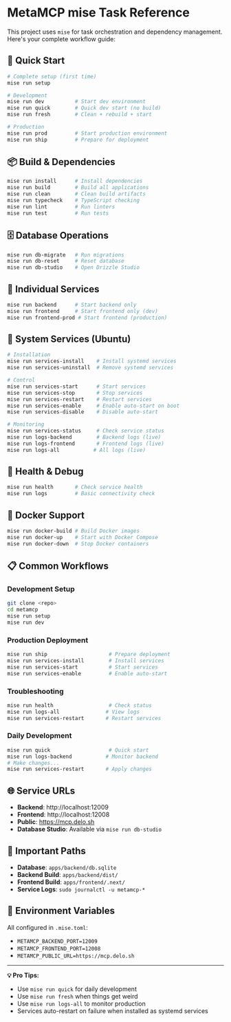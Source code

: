 # MetaMCP mise Task Reference

This project uses `mise` for task orchestration and dependency management. Here's your complete workflow guide:

## 🚀 Quick Start

```bash
# Complete setup (first time)
mise run setup

# Development
mise run dev          # Start dev environment
mise run quick        # Quick dev start (no build)
mise run fresh        # Clean + rebuild + start

# Production
mise run prod         # Start production environment
mise run ship         # Prepare for deployment
```

## 📦 Build & Dependencies

```bash
mise run install      # Install dependencies
mise run build        # Build all applications
mise run clean        # Clean build artifacts
mise run typecheck    # TypeScript checking
mise run lint         # Run linters
mise run test         # Run tests
```

## 🗄️ Database Operations

```bash
mise run db-migrate   # Run migrations
mise run db-reset     # Reset database
mise run db-studio    # Open Drizzle Studio
```

## 🚦 Individual Services

```bash
mise run backend      # Start backend only
mise run frontend     # Start frontend only (dev)
mise run frontend-prod # Start frontend (production)
```

## 🔧 System Services (Ubuntu)

```bash
# Installation
mise run services-install    # Install systemd services
mise run services-uninstall  # Remove systemd services

# Control
mise run services-start      # Start services
mise run services-stop       # Stop services
mise run services-restart    # Restart services
mise run services-enable     # Enable auto-start on boot
mise run services-disable    # Disable auto-start

# Monitoring
mise run services-status     # Check service status
mise run logs-backend        # Backend logs (live)
mise run logs-frontend       # Frontend logs (live)
mise run logs-all           # All logs (live)
```

## 🏥 Health & Debug

```bash
mise run health       # Check service health
mise run logs         # Basic connectivity check
```

## 🐳 Docker Support

```bash
mise run docker-build # Build Docker images
mise run docker-up    # Start with Docker Compose
mise run docker-down  # Stop Docker containers
```

## 📋 Common Workflows

### Development Setup
```bash
git clone <repo>
cd metamcp
mise run setup
mise run dev
```

### Production Deployment
```bash
mise run ship                    # Prepare deployment
mise run services-install        # Install services
mise run services-start          # Start services
mise run services-enable         # Enable auto-start
```

### Troubleshooting
```bash
mise run health                  # Check status
mise run logs-all               # View logs
mise run services-restart       # Restart services
```

### Daily Development
```bash
mise run quick                   # Quick start
mise run logs-backend           # Monitor backend
# Make changes...
mise run services-restart       # Apply changes
```

## 🌐 Service URLs

- **Backend**: http://localhost:12009
- **Frontend**: http://localhost:12008  
- **Public**: https://mcp.delo.sh
- **Database Studio**: Available via `mise run db-studio`

## 📁 Important Paths

- **Database**: `apps/backend/db.sqlite`
- **Backend Build**: `apps/backend/dist/`
- **Frontend Build**: `apps/frontend/.next/`
- **Service Logs**: `sudo journalctl -u metamcp-*`

## 🔑 Environment Variables

All configured in `.mise.toml`:
- `METAMCP_BACKEND_PORT=12009`
- `METAMCP_FRONTEND_PORT=12008`
- `METAMCP_PUBLIC_URL=https://mcp.delo.sh`

---

**💡 Pro Tips:**
- Use `mise run quick` for daily development
- Use `mise run fresh` when things get weird
- Use `mise run logs-all` to monitor production
- Services auto-restart on failure when installed as systemd services
